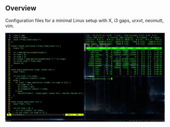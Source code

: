 ## Overview

Configuration files for a minimal Linux setup with X, i3 gaps, urxvt, neomutt, vim.

![screenshot](img/screenshot.png)
